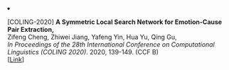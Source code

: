 <li> <p><span class="STYLE1">[COLING-2020]</span> <strong>A Symmetric Local Search Network for Emotion-Cause Pair Extraction,</strong><br>
    Zifeng Cheng, Zhiwei Jiang, Yafeng Yin, Hua Yu, Qing Gu,<br>
    <em>In Proceedings of the 28th International Conference on Computational Linguistics (COLING 2020)</em>. 2020, 139-149. 
	<span class="STYLE1">(CCF B)</span> <br>
	[<a href="https://www.aclweb.org/anthology/2020.coling-main.12/">Link</a>]
</li>
